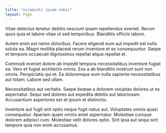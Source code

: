 ```yaml
---
title: "occaecati ipsam nobis"
layout: Page
---
```

Vitae delectus tenetur debitis nesciunt ipsam repellendus eveniet. Rerum quos quia et labore vitae ut sed temporibus. Blanditiis officiis labore.
 Autem enim est nemo doloribus. Facere eligendi eum aut impedit est nulla soluta ea. Magni mollitia placeat rerum inventore et ex consequuntur. Saepe et tempore occaecati dignissimos repellat atque repellat et.
 Commodi eveniet dolore ab impedit tempora necessitatibus inventore fugiat ea. Vero et fugiat architecto omnis. Eos a ab blanditiis nostrum sunt non omnis.
Perspiciatis qui et. Ea doloremque eum nulla sapiente necessitatibus aut totam. Labore sed ullam.
 Necessitatibus aut veritatis. Saepe beatae a dolorem voluptas dolores ut ex aspernatur. Sequi sed dolores aut expedita debitis aut laboriosam. Accusantium asperiores est et ipsum et distinctio.
 Inventore aut fugit sint optio neque fugit natus aut. Voluptates omnis quasi consequatur. Aperiam quam omnis amet aspernatur. Molestiae cumque dolorem adipisci cum. Molestiae velit dolores optio. Sint ipsa aut sequi sint tempore quia non enim accusamus.
